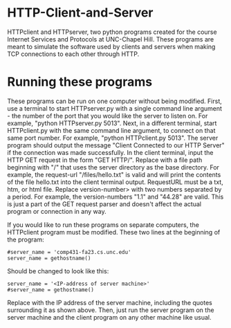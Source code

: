 # HTTP-Client-and-Server
HTTPclient and HTTPserver, two python programs created for the course Internet Services and Protocols at UNC-Chapel Hill.
These programs are meant to simulate the software used by clients and servers when making TCP connections to each other through HTTP.

# Running these programs

These programs can be run on one computer without being modified.
First, use a terminal to start HTTPserver.py with a single command line argument - the number of the port that you would like the server to listen on.
For example, "python HTTPserver.py 5013".
Next, in a different terminal, start HTTPclient.py with the same command line argument, to connect on that same port number.
For example, "python HTTPclient.py 5013".
The server program should output the message "Client Connected to our HTTP Server" if the connection was made successfully.
In the client terminal, input the HTTP GET request in the form "GET <request-url> HTTP/<version-number>". 
Replace <request-url> with a file path beginning with "/" that uses the server directory as the base directory.
For example, the request-url "/files/hello.txt" is valid and will print the contents of the file hello.txt into the client terminal output.
RequestURL must be a txt, htm, or html file.
Replace version-number> with two numbers separated by a period.
For example, the version-numbers "1.1" and "44.28" are valid. This is just a part of the GET request parser and doesn't affect the actual program or connection in any way.

If you would like to run these programs on separate computers, the HTTPclient program must be modified.
These two lines at the beginning of the program:

	#server_name = 'comp431-fa23.cs.unc.edu'
	server_name = gethostname()

Should be changed to look like this:

	server_name = '<IP-address of server machine>'
	#server_name = gethostname()

Replace <IP-address of server machine> with the IP address of the server machine, including the quotes surrounding it as shown above.
Then, just run the server program on the server machine and the client program on any other machine like usual.
